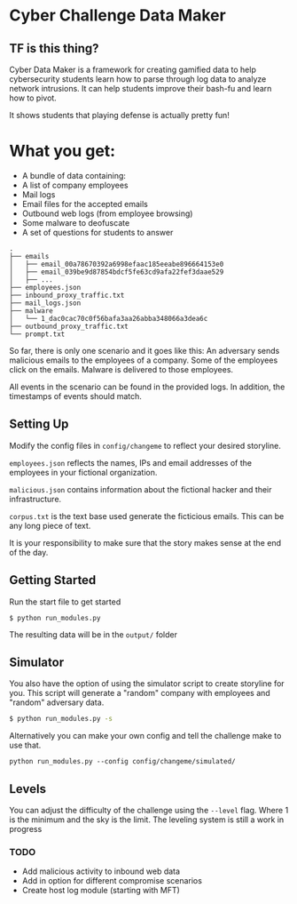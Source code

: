 # Cyber Challenge Data Maker

## TF is this thing?

Cyber Data Maker is a framework for creating gamified data to help cybersecurity students learn
how to parse through log data to analyze network intrusions. It can help students improve their bash-fu and learn how to pivot.

It shows students that playing defense is actually pretty fun!

# What you get:

* A bundle of data containing:
 * A list of company employees
 * Mail logs
 * Email files for the accepted emails
 * Outbound web logs (from employee browsing)
 * Some malware to deofuscate
* A set of questions for students to answer

```simeonkakpovi@urpwned-com:~/Documents/cyber/Dev/challenge_maker/output$ tree
.
├── emails
│   ├── email_00a78670392a6998efaac185eeabe896664153e0
│   ├── email_039be9d87854bdcf5fe63cd9afa22fef3daae529
│   ├── ...
├── employees.json
├── inbound_proxy_traffic.txt
├── mail_logs.json
├── malware
│   └── 1_dac0cac70c0f56bafa3aa26abba348066a3dea6c
├── outbound_proxy_traffic.txt
└── prompt.txt
```


So far, there is only one scenario and it goes like this:
An adversary sends malicious emails to the employees of a company. Some of the employees click on the emails. Malware is delivered to those employees. 

All events in the scenario can be found in the provided logs. In addition, the timestamps of events should match.



## Setting Up

Modify the config files in `config/changeme` to reflect your desired storyline. 

`employees.json` reflects the names, IPs and email addresses of the employees in your fictional organization.

`malicious.json` contains information about the fictional hacker and their infrastructure. 

`corpus.txt` is the text base used generate the ficticious emails. This can be any long piece of text. 

It is your responsibility to make sure that the story makes sense at the end of the day. 


## Getting Started

Run the start file to get started

```
$ python run_modules.py
```

The resulting data will be in the `output/` folder

## Simulator

You also have the option of using the simulator script to create storyline for you.
This script will generate a "random" company with employees and "random" adversary data.
```bash
$ python run_modules.py -s
```

Alternatively you can make your own config and tell the challenge make to use that.
```
python run_modules.py --config config/changeme/simulated/
```
## Levels

You can adjust the difficulty of the challenge using the `--level` flag. Where 1 is the minimum and the sky is the limit. The leveling system is still a work in progress


### TODO

* Add malicious activity to inbound web data
* Add in option for different compromise scenarios
* Create host log module (starting with MFT)